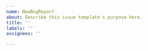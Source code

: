 ```yaml
---
name: NewBugReport
about: Describe this issue template's purpose here.
title: ''
labels: ''
assignees: ''

---
```



